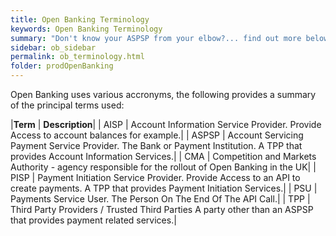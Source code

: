 ```yaml
---
title: Open Banking Terminology
keywords: Open Banking Terminology
summary: "Don't know your ASPSP from your elbow?... find out more below! "
sidebar: ob_sidebar
permalink: ob_terminology.html
folder: prodOpenBanking
---
```



Open Banking uses various accronyms, the following provides a summary of the principal terms used:

|**Term**   | **Description**|
| AISP      | Account Information Service Provider. Provide Access to account balances for example.|
| ASPSP     | Account Servicing Payment Service Provider. The Bank or Payment Institution. A TPP that provides Account Information Services.|
| CMA       | Competition and Markets Authority - agency responsible for the rollout of Open Banking in the UK|
| PISP      | Payment Initiation Service Provider. Provide Access to an API to create payments. A TPP that provides Payment Initiation Services.|
| PSU       | Payments Service User. The Person On The End Of The API Call.|
| TPP       | Third Party Providers / Trusted Third Parties A party other than an ASPSP that provides payment related services.|


